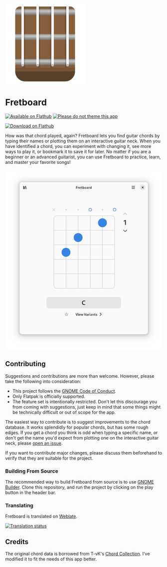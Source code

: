 ![icon](/data/icons/dev.bragefuglseth.Fretboard.svg)

# Fretboard

[![Available on Flathub](https://img.shields.io/flathub/downloads/dev.bragefuglseth.Fretboard?logo=flathub&labelColor=77767b&color=4a90d9)](https://flathub.org/apps/dev.bragefuglseth.Fretboard)
[![Please do not theme this app](https://stopthemingmy.app/badge.svg)](https://stopthemingmy.app) 

<a href='https://flathub.org/apps/dev.bragefuglseth.Fretboard'><img width='240' alt='Download on Flathub' src='https://dl.flathub.org/assets/badges/flathub-badge-en.png'/></a>

How was that chord played, again? Fretboard lets you find guitar chords
by typing their names or plotting them on an interactive guitar neck.
When you have identified a chord, you can experiment with changing it,
see more ways to play it, or bookmark it to save it for later. No matter
if you are a beginner or an advanced guitarist, you can use Fretboard to
practice, learn, and master your favorite songs!

![screenshot](/data/screenshots/screenshot-1.png)

## Contributing

Suggestions and contributions are more than welcome. However, please take the following into consideration:

- This project follows the [GNOME Code of Conduct](https://wiki.gnome.org/Foundation/CodeOfConduct).
- Only Flatpak is officially supported.
- The feature set is intentionally restricted. Don't let this discourage you from coming with suggestions, just keep in mind that some things might be technically difficult or out of scope for the app.

The easiest way to contribute is to suggest improvements to the chord database. It works splendidly for popular chords, but has some rough edges. If you get a chord you think is odd when typing a specific name, or don't get the name you'd expect from plotting one on the interactive guitar neck, please [open an issue](https://github.com/bragefuglseth/fretboard/issues).

If you want to contribute major changes, please discuss them beforehand to verify that they are suitable for the project.

### Building From Source

The recommended way to build Fretboard from source is to use [GNOME Builder](https://flathub.org/apps/org.gnome.Builder). Clone this repository, and run the project by clicking on the play button in the header bar.

### Translating

Fretboard is translated on [Weblate](https://hosted.weblate.org/engage/fretboard).

<a href="https://hosted.weblate.org/engage/fretboard/">
<img src="https://hosted.weblate.org/widget/fretboard/multi-auto.svg" alt="Translation status" />
</a>

## Credits

The original chord data is borrowed from T-vK's [Chord Collection](https://github.com/t-vK/chord-collection). I've modified it to fit the needs of this app better.
